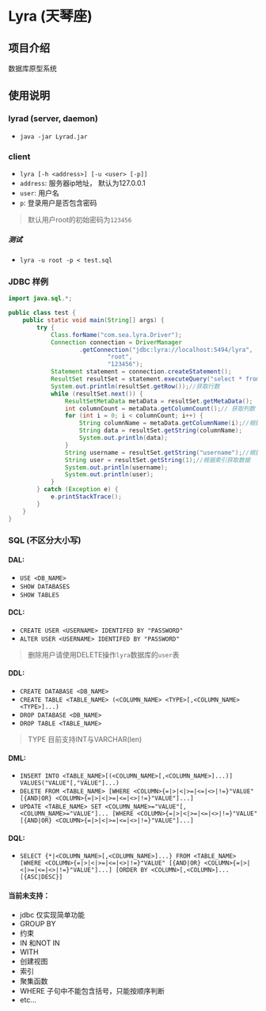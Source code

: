 # Lyra (天琴座)

## 项目介绍

数据库原型系统

## 使用说明

### lyrad (server, daemon)

* `java -jar Lyrad.jar`

### client

* `lyra [-h <address>] [-u <user> [-p]] `
* `address`: 服务器ip地址， 默认为127.0.0.1
* `user`: 用户名
* `p`: 登录用户是否包含密码

> 默认用户root的初始密码为`123456`

##### 测试

* `lyra -u root -p < test.sql`

### JDBC 样例

```java
import java.sql.*;

public class test {
    public static void main(String[] args) {
        try {
            Class.forName("com.sea.lyra.Driver");
            Connection connection = DriverManager
                    .getConnection("jdbc:lyra://localhost:5494/lyra",
                            "root",
                            "123456");
            Statement statement = connection.createStatement();
            ResultSet resultSet = statement.executeQuery("select * from `user`");
            System.out.println(resultSet.getRow());//获取行数
            while (resultSet.next()) {
                ResultSetMetaData metaData = resultSet.getMetaData();
                int columnCount = metaData.getColumnCount();// 获取列数
                for (int i = 0; i < columnCount; i++) {
                    String columnName = metaData.getColumnName(i);//根据索引获取列名
                    String data = resultSet.getString(columnName);
                    System.out.println(data);
                }
                String username = resultSet.getString("username");//根据列名获取数据
                String user = resultSet.getString(1);//根据索引获取数据
                System.out.println(username); 
                System.out.println(user);
            }
        } catch (Exception e) {
            e.printStackTrace();
        }
    }
}

```

### SQL (不区分大小写)

#### DAL:

* `USE <DB_NAME>`
* `SHOW DATABASES`
* `SHOW TABLES`

#### DCL:

* `CREATE USER <USERNAME> IDENTIFED BY "PASSWORD"`
* `ALTER USER <USERNAME> IDENTIFED BY "PASSWORD"`

> 删除用户请使用DELETE操作`lyra`数据库的`user`表

#### DDL:

* `CREATE DATABASE <DB_NAME>`
* `CREATE TABLE <TABLE_NAME> (<COLUMN_NAME> <TYPE>[,<COLUMN_NAME> <TYPE>]...)`
* `DROP DATABASE <DB_NAME>`
* `DROP TABLE <TABLE_NAME>`

> TYPE 目前支持INT与VARCHAR(len)

#### DML:

* `INSERT INTO <TABLE_NAME>[(<COLUMN_NAME>[,<COLUMN_NAME>]...)] VALUES("VALUE"[,"VALUE"]...)`
* `DELETE FROM <TABLE_NAME> [WHERE <COLUMN>{=|>|<|>=|<=|<>|!=}"VALUE" [{AND|OR} <COLUMN>{=|>|<|>=|<=|<>|!=}"VALUE"]...]`
* `UPDATE <TABLE_NAME> SET <COLUMN_NAME>="VALUE"[,<COLUMN_NAME>="VALUE"]... [WHERE <COLUMN>{=|>|<|>=|<=|<>|!=}"VALUE" [{AND|OR} <COLUMN>{=|>|<|>=|<=|<>|!=}"VALUE"]...]`

#### DQL:

* `SELECT {*|<COLUMN_NAME>[,<COLUMN_NAME>]...} FROM <TABLE_NAME> [WHERE <COLUMN>{=|>|<|>=|<=|<>|!=}"VALUE" [{AND|OR} <COLUMN>{=|>|<|>=|<=|<>|!=}"VALUE"]...] [ORDER BY <COLUMN>[,<COLUMN>]... [{ASC|DESC}]`

#### 当前未支持：

* jdbc 仅实现简单功能
* GROUP BY
* 约束
* IN 和NOT IN
* WITH
* 创建视图
* 索引
* 聚集函数
* WHERE 子句中不能包含括号，只能按顺序判断
* etc...